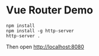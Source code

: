 Vue Router Demo
===============

```
npm install
npm install -g http-server
http-server .
```

Then open <http://localhost:8080>